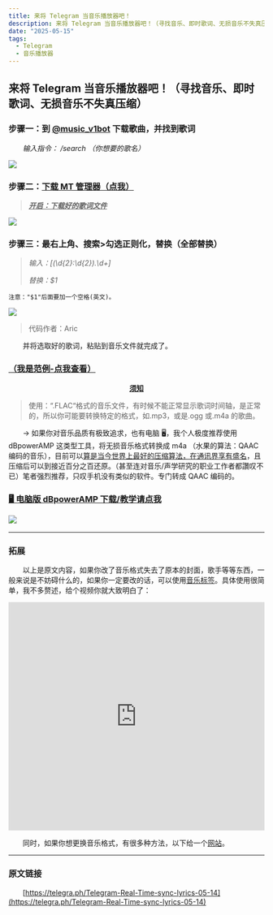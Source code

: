 ```yaml
---
title: 来将 Telegram 当音乐播放器吧！
description: 来将 Telegram 当音乐播放器吧！（寻找音乐、即时歌词、无损音乐不失真压缩）
date: "2025-05-15"
tags:
  - Telegram
  - 音乐播放器
---
```


## 来将 Telegram 当音乐播放器吧！（寻找音乐、即时歌词、无损音乐不失真压缩）

### 步骤一：到 [@music_v1bot](https://t.me/music_v1bot) 下载歌曲，并找到歌词

　　*输入指令： /search （你想要的歌名）*

![](https://cdn.jsdelivr.net/gh/kmfx/tuchuang@main/img/202505151340118.jpg)

### 步骤二：[下载 MT 管理器（点我）](https://telegra.ph/Mtmanager-02-10-2)

> ***<u>开启：下载好的歌词文件</u>***

![](https://cdn.jsdelivr.net/gh/kmfx/tuchuang@main/img/202505151343982.jpg)

### 步骤三：最右上角、搜索\>勾选正则化，替换（全部替换）

> *输入：\[(\d{2}:\d{2})\.\d+\]*
>
> *替换：$1*

`注意："$1"后面要加一个空格(英文)。`

![](https://cdn.jsdelivr.net/gh/kmfx/tuchuang@main/img/202505151346330.jpg)

> 代码作者：Aric

　　并将选取好的歌词，粘贴到音乐文件就完成了。

### [（我是范例-点我查看）](https://t.me/TESTLIVEUP)

<div style="text-align:center; font-weight:bold; text-decoration:underline;">须知</div>

> 使用：“.FLAC“格式的音乐文件，有时候不能正常显示歌词时间轴，是正常的，所以你可能要转换特定的格式，如.mp3，或是.ogg 或.m4a 的歌曲。

　　→ 如果你对音乐品质有极致追求，也有电脑 🖥️，我个人极度推荐使用 dBpowerAMP 这类型工具，将无损音乐格式转换成 m4a （水果的算法：QAAC 编码的音乐），目前可以[算是当今世界上最好的压缩算法，在通讯界享有盛名](https://telegra.ph/QAAC-%E5%8E%8B%E7%BC%A9%E9%9F%B3%E4%B9%90%E6%8A%80%E6%9C%AF%E8%AF%A6%E8%A7%A3-08-22)，且压缩后可以到接近百分之百还原。（甚至连对音乐/声学研究的职业工作者都讚叹不已）笔者强烈推荐，只叹手机没有类似的软件。专门转成 QAAC 编码的。

### [🖥️ 电脑版 dBpowerAMP 下载/教学请点我](https://t.me/haoruanfenxianggroup/369211)

![](https://cdn.jsdelivr.net/gh/kmfx/tuchuang@main/img/202505151358822.jpg)​

---

### 拓展

　　以上是原文内容，如果你改了音乐格式失去了原本的封面，歌手等等东西，一般来说是不妨碍什么的，如果你一定要改的话，可以使用[音乐标签](https://t.me/kemiaosw_me/394)。具体使用很简单，我不多赘述，给个视频你就大致明白了：​

<div style="text-align: center;">
  <iframe src="https://player.bilibili.com/player.html?isOutside=true&amp;aid=615163818&amp;bvid=BV1Jh4y1g7PV&amp;cid=1175422578&amp;p=1" 
          scrolling="no" 
          border="0" 
          frameborder="no" 
          framespacing="0" 
          allowfullscreen="true"
          style="width: 100%; max-width: 800px; height: 450px;">
  </iframe>
</div>

　　同时，如果你想更换音乐格式，有很多种方法，以下给一个[网站](https://convertio.co/zh/flac-m4a/)。

---

### 原文链接

　　[https://telegra.ph/Telegram-Real-Time-sync-lyrics-05-14](https://telegra.ph/Telegram-Real-Time-sync-lyrics-05-14)

　　‍
